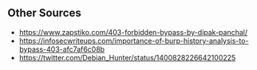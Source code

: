 ## Other Sources

  - https://www.zapstiko.com/403-forbidden-bypass-by-dipak-panchal/
  - https://infosecwriteups.com/importance-of-burp-history-analysis-to-bypass-403-afc7af6c08b
  - https://twitter.com/Debian_Hunter/status/1400828226642100225
  
